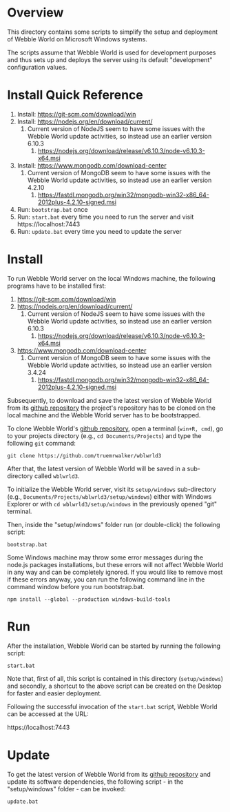 ﻿# Overview

This directory contains some scripts to simplify the setup and deployment of Webble World
on Microsoft Windows systems.

The scripts assume that Webble World is used for development purposes and thus sets up
and deploys the server using its default "development" configuration values.

# Install Quick Reference

1. Install: https://git-scm.com/download/win
2. Install: https://nodejs.org/en/download/current/	
	1. Current version of NodeJS seem to have some issues with the Webble World update activities, so instead use an earlier version 6.10.3 
		1. https://nodejs.org/download/release/v6.10.3/node-v6.10.3-x64.msi
3. Install: https://www.mongodb.com/download-center	
	1. Current version of MongoDB seem to have some issues with the Webble World update activities, so instead use an earlier version 4.2.10 
		1. https://fastdl.mongodb.org/win32/mongodb-win32-x86_64-2012plus-4.2.10-signed.msi
4. Run: ```bootstrap.bat``` once
5. Run: ```start.bat``` every time you need to run the server and visit https://localhost:7443
6. Run: ```update.bat``` every time you need to update the server

# Install

To run Webble World server on the local Windows machine, the following programs have
to be installed first:

1. https://git-scm.com/download/win
2. https://nodejs.org/en/download/current/
	1. Current version of NodeJS seem to have some issues with the Webble World update activities, so instead use an earlier version 6.10.3 
		1. https://nodejs.org/download/release/v6.10.3/node-v6.10.3-x64.msi
3. https://www.mongodb.com/download-center
	1. Current version of MongoDB seem to have some issues with the Webble World update activities, so instead use an earlier version 3.4.24 
		1. https://fastdl.mongodb.org/win32/mongodb-win32-x86_64-2012plus-4.2.10-signed.msi

Subsequently, to download and save the latest version of Webble World from its 
[github repository](https://github.com/truemrwalker/wblwrld3) the project's repository has to be
cloned on the local machine and the Webble World server has to be bootstrapped.

To clone Webble World's [github repository](https://github.com/truemrwalker/wblwrld3), open a terminal 
(```win+R, cmd```), go to your projects directory (e.g., ```cd Documents/Projects```) and type the
following ```git``` command:

```
git clone https://github.com/truemrwalker/wblwrld3
```

After that, the latest version of Webble World will be saved in a sub-directory called ```wblwrld3```.

To initialize the Webble World server, visit its ```setup/windows``` sub-directory 
(e.g., ```Documents/Projects/wblwrld3/setup/windows```)  either with Windows Explorer or with
```cd wblwrld3/setup/windows``` in the previously opened "git" terminal.

Then, inside the "setup/windows" folder run (or double-click) the following script:

```
bootstrap.bat
```

Some Windows machine may throw some error messages during the node.js packages installations, but these errors will not affect Webble World in any way and can be completely ignored. If you would like to remove most if these errors anyway, you can run the following command line in the command window before you run bootstrap.bat.

```
npm install --global --production windows-build-tools
```

# Run

After the installation, Webble World can be started by running the following script:

```
start.bat
```

Note that, first of all, this script is contained in this directory (```setup/windows```) and secondly,
a shortcut to the above script can be created on the Desktop for faster and easier deployment.

Following the successful invocation of the ```start.bat``` script, Webble World can be accessed at the URL:

https://localhost:7443

# Update

To get the latest version of Webble World from its [github repository](https://github.com/truemrwalker/wblwrld3)
and update its software dependencies, the following script - in the "setup/windows" folder - can be invoked:

```
update.bat
```
